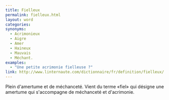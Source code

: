 ```yaml
---
title: Fielleux
permalink: fielleux.html
layout: word
categories:
synonyms:
  - Acrimonieux
  - Aigre
  - Amer
  - Haineux
  - Mauvais
  - Méchant.
examples:
  - "Une petite acrimonie fielleuse ?"
link: http://www.linternaute.com/dictionnaire/fr/definition/fielleux/
---
```


Plein d'amertume et de méchanceté.
Vient du terme «fiel» qui désigne une amertume qui s'accompagne de méchanceté et d'acrimonie.

